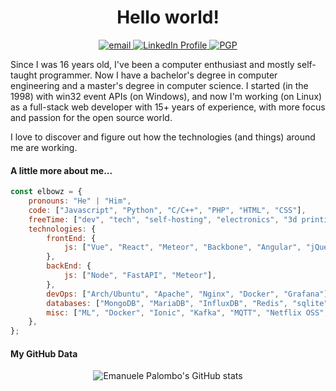 <h1 align="center">Hello world!</h1>

<p align="center">
  <a href="mailto:sl1ohm87@duck.com" target="_blank">
    <img src="https://img.shields.io/badge/Gmail-D14836?style=for-the-badge&logo=gmail&logoColor=white" alt="email" />
  </a>
  <a href="https://www.linkedin.com/in/emanuele-palombo/" target="_blank">
    <img src="https://img.shields.io/badge/LinkedIn-0077B5?style=for-the-badge&logo=linkedin&logoColor=white" alt="LinkedIn Profile" />
  </a>
  <a href="https://github.com/elbowz.gpg" target="_blank">
    <img src="https://img.shields.io/static/v1?label=PGP&message=0x77D0CCE9F5A40426&style=for-the-badge&logo=letsencrypt" alt="PGP" />
  </a>
</p>

Since I was 16 years old, I've been a computer enthusiast and mostly self-taught programmer. Now I have a bachelor's degree in computer engineering and a master's degree in computer science. I started (in the 1998) with win32 event APIs (on Windows), and now I'm working (on Linux) as a full-stack web developer with 15+ years of experience, with more focus and passion for the open source world.

I love to discover and figure out how the technologies (and things) around me are working.

#### A little more about me...  

```javascript
const elbowz = {
    pronouns: "He" | "Him",
    code: ["Javascript", "Python", "C/C++", "PHP", "HTML", "CSS"],
    freeTime: ["dev", "tech", "self-hosting", "electronics", "3d printing", "DIY", "movies"],
    technologies: {
        frontEnd: {
            js: ["Vue", "React", "Meteor", "Backbone", "Angular", "jQuery"],
        },
        backEnd: {
            js: ["Node", "FastAPI", "Meteor"],
        },
        devOps: ["Arch/Ubuntu", "Apache", "Nginx", "Docker", "Grafana"],
        databases: ["MongoDB", "MariaDB", "InfluxDB", "Redis", "sqlite"],
        misc: ["ML", "Docker", "Ionic", "Kafka", "MQTT", "Netflix OSS", "Joint.js", "Firebase", "ReactiveX"]
    },
};
```

#### My GitHub Data

<p align="center">
<img src="https://github-readme-stats.vercel.app/api?username=elbowz&show_icons=true&theme=gotham" alt="Emanuele Palombo's GitHub stats" /><br/>
<!--<img src="https://github-readme-stats.vercel.app/api/top-langs/?username=elbowz&hide_title=true&theme=gotham&hide=jupyter%20notebook&langs_count=10" alt="Top Langs" />
</p>

*note:* Top languages does not indicate my skill level. It is just a metric of which languages have been hosted by me on GitHub based on the usage across repositories. There are others which I haven't put up on GitHub.-->
